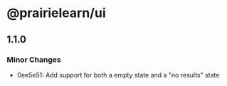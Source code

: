 # @prairielearn/ui

## 1.1.0

### Minor Changes

- 0ee5e51: Add support for both a empty state and a "no results" state
